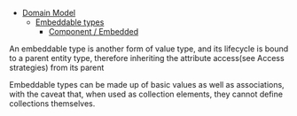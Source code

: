 - [Domain Model](/domain/README.md)
  - [Embeddable types](/domain/04/README.md)
    - [Component / Embedded](/domain/04/01.md)


An embeddable type is another form of value type, and its lifecycle is bound to a parent entity type, therefore inheriting the attribute access(see Access strategies) from its parent


Embeddable types can be made up of basic values as well as associations, with the caveat that, when used as collection elements, they cannot define collections themselves.


